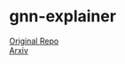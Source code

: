 # gnn-explainer

[Original Repo](https://github.com/RexYing/gnn-model-explainer)  
[Arxiv](https://arxiv.org/abs/1903.03894)
